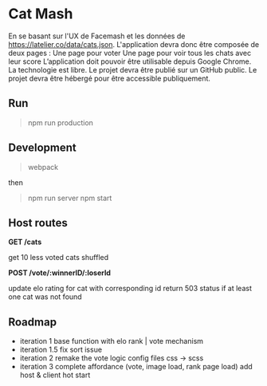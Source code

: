 # Cat Mash

En se basant sur l'UX de Facemash et les données de https://latelier.co/data/cats.json.
L'application devra donc être composée de deux pages :
Une page pour voter
Une page pour voir tous les chats avec leur score
L’application doit pouvoir être utilisable depuis Google Chrome.
La technologie est libre.
Le projet devra être publié sur un GitHub public.
Le projet devra être hébergé pour être accessible publiquement.

## Run

> npm run production

## Development
> webpack 

then 

> npm run server
> npm start


## Host routes

__GET /cats__

 get 10 less voted cats shuffled

 
__POST /vote/:winnerID/:loserId__

 update elo rating for cat with corresponding id
 return 503 status if at least one cat was not found
 
 
 ## Roadmap
 
 - iteration 1 
  base function with elo rank | vote mechanism
 - iteration 1.5
  fix sort issue 
 - iteration 2
  remake the vote logic
  config files
  css -> scss
 - iteration 3
  complete affordance (vote, image load, rank page load)
  add host & client hot start 